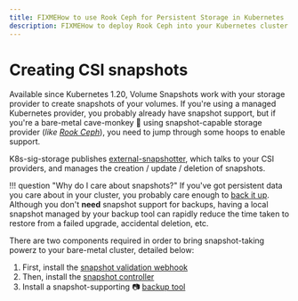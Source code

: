 ```yaml
---
title: FIXMEHow to use Rook Ceph for Persistent Storage in Kubernetes
description: FIXMEHow to deploy Rook Ceph into your Kubernetes cluster for persistent storage
---
```

# Creating CSI snapshots

Available since Kubernetes 1.20, Volume Snapshots work with your storage provider to create snapshots of your volumes. If you're using a managed Kubernetes provider, you probably already have snapshot support, but if you're a bare-metal cave-monkey :monkey: using snapshot-capable storage provider (*like [Rook Ceph](/kubernetes/persistence/rook-ceph/)*), you need to jump through some hoops to enable support.

K8s-sig-storage publishes [external-snapshotter](https://github.com/kubernetes-csi/external-snapshotter), which talks to your CSI providers, and manages the creation / update / deletion of snapshots.

!!! question "Why do I care about snapshots?"
    If you've got persistent data you care about in your cluster, you probably care enough to [back it up](/kubernetes/backup/). Although you don't **need** snapshot support for backups, having a local snapshot managed by your backup tool can rapidly reduce the time taken to restore from a failed upgrade, accidental deletion, etc.

There are two components required in order to bring snapshot-taking powerz to your bare-metal cluster, detailed below:

1. First, install the [snapshot validation webhook](/kubernetes/csi-snapshots/snapshot-validation-webhook.md/)
2. Then, install the [snapshot controller](/kubernetes/csi-snapshots/snapshot-controller.md)
3. Install a snapshot-supporting :camera: [backup tool](/kubernetes/backup/) 
